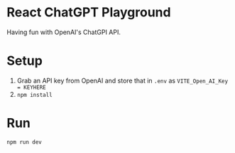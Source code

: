 # React ChatGPT Playground
Having fun with OpenAI's ChatGPI API.

# Setup
1. Grab an API key from OpenAI and store that in `.env` as `VITE_Open_AI_Key = KEYHERE`
2. `npm install`

# Run
`npm run dev`